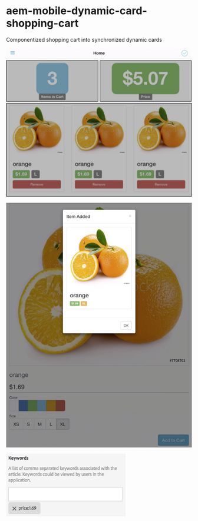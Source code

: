 # aem-mobile-dynamic-card-shopping-cart
Componentized shopping cart into synchronized dynamic cards

![Dynamic Cards Layout](/images/layout.png "Dynamic Cards Layout")

![Product Page](/images/product.png "Product Page")

![Product Page Price](/images/product-price.png "Product Page Price Setting")
